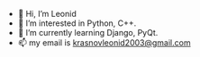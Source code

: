 - 👋 Hi, I’m Leonid
- 👀 I’m interested in Python, C++.
- 🌱 I’m currently learning Django, PyQt.
- 📫 my email is krasnovleonid2003@gmail.com
